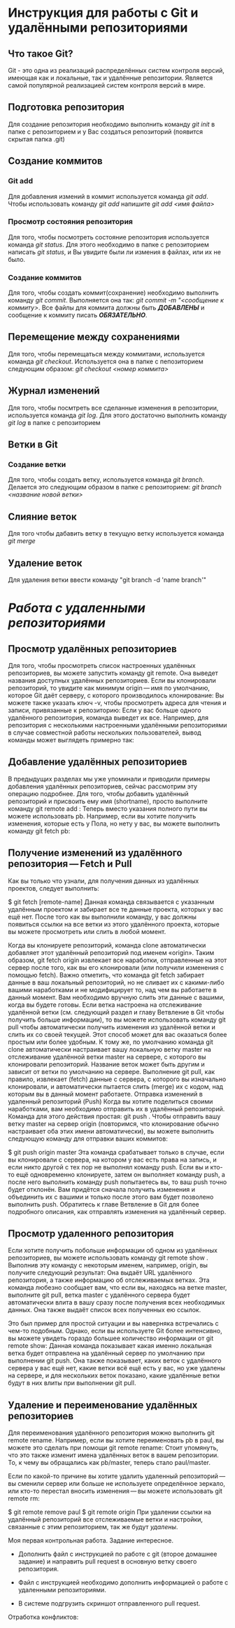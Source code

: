 # Инструкция для работы с Git и удалёнными репозиториями

## Что такое Git?
Git - это одна из реализаций распределённых систем контроля версий, имеющая как и локальные, так и удалённые репозитории. Является самой популярной реализацией систем контроля версий в мире.
## Подготовка репозитория
Для создание репозитория необходимо выполнить команду *git init*  в папке с репозиторием и у Вас создаться репозиторий (появится скрытая папка .git)

## Создание коммитов

### Git add
Для добавления измений в коммит используется команда *git add*. Чтобы использовать команду *git add* напишите *git add <имя файла>*

### Просмотр состояния репозитория
Для того, чтобы посмотреть состояние репозитория используется команда *git status*. Для этого необходимо в папке с репозиторием написать *git status*, и Вы увидите были ли измения в файлах, или их не было.

### Создание коммитов
Для того, чтобы создать коммит(сохранение) необходимо выполнить команду *git commit*. Выполняется она так: *git commit -m "<сообщение к коммиту>*. Все файлы для коммита должны быть ***ДОБАВЛЕНЫ*** и сообщение к коммиту писать ***ОБЯЗАТЕЛЬНО***.

## Перемещение между сохранениями
Для того, чтобы перемещаться между коммитами, используется команда *git checkout*. Используется она в папке с пепозиторием следующим образом: *git checkout <номер коммита>*

## Журнал изменений
Для того, чтобы посмтреть все сделанные изменения в репозитории, используется команда *git log*. Для этого достаточно выполнить команду *git log* в папке с репозиторием

## Ветки в Git

### Создание ветки

Для того, чтобы создать ветку, используется команда *git branch*. Делается это следующим образом в папке с репозиторием: *git branch <название новой ветки>*

## Слияние веток

Для того чтобы дабавить ветку в текущую ветку используется команда *git merge <name branch>*

## Удаление веток
Для удаления ветки ввести команду "git branch -d 'name branch'"


# _Работа с удаленными репозиториями_
## Просмотр удалённых репозиториев
Для того, чтобы просмотреть список настроенных удалённых репозиториев, вы можете запустить команду git remote. Она выведет названия доступных удалённых репозиториев. Если вы клонировали репозиторий, то увидите как минимум origin — имя по умолчанию, которое Git даёт серверу, с которого производилось клонирование:
Вы можете также указать ключ -v, чтобы просмотреть адреса для чтения и записи, привязанные к репозиторию:
Если у вас больше одного удалённого репозитория, команда выведет их все. Например, для репозитория с несколькими настроенными удалёнными репозиториями в случае совместной работы нескольких пользователей, вывод команды может выглядеть примерно так:

## Добавление удалённых репозиториев
В предыдущих разделах мы уже упоминали и приводили примеры добавления удалённых репозиториев, сейчас рассмотрим эту операцию подробнее. Для того, чтобы добавить удалённый репозиторий и присвоить ему имя (shortname), просто выполните команду git remote add <shortname> <url>:
Теперь вместо указания полного пути вы можете использовать pb. Например, если вы хотите получить изменения, которые есть у Пола, но нету у вас, вы можете выполнить команду git fetch pb:
## Получение изменений из удалённого репозитория — Fetch и Pull
Как вы только что узнали, для получения данных из удалённых проектов, следует выполнить:

$ git fetch [remote-name]
Данная команда связывается с указанным удалённым проектом и забирает все те данные проекта, которых у вас ещё нет. После того как вы выполнили команду, у вас должны появиться ссылки на все ветки из этого удалённого проекта, которые вы можете просмотреть или слить в любой момент.

Когда вы клонируете репозиторий, команда clone автоматически добавляет этот удалённый репозиторий под именем «origin». Таким образом, git fetch origin извлекает все наработки, отправленные на этот сервер после того, как вы его клонировали (или получили изменения с помощью fetch). Важно отметить, что команда git fetch забирает данные в ваш локальный репозиторий, но не сливает их с какими-либо вашими наработками и не модифицирует то, над чем вы работаете в данный момент. Вам необходимо вручную слить эти данные с вашими, когда вы будете готовы.
Если ветка настроена на отслеживание удалённой ветки (см. следующий раздел и главу Ветвление в Git чтобы получить больше информации), то вы можете использовать команду git pull чтобы автоматически получить изменения из удалённой ветки и слить их со своей текущей. Этот способ может для вас оказаться более простым или более удобным. К тому же, по умолчанию команда git clone автоматически настраивает вашу локальную ветку master на отслеживание удалённой ветки master на сервере, с которого вы клонировали репозиторий. Название веток может быть другим и зависит от ветки по умолчанию на сервере. Выполнение git pull, как правило, извлекает (fetch) данные с сервера, с которого вы изначально клонировали, и автоматически пытается слить (merge) их с кодом, над которым вы в данный момент работаете.
Отправка изменений в удаленный репозиторий (Push)
Когда вы хотите поделиться своими наработками, вам необходимо отправить их в удалённый репозиторий. Команда для этого действия простая: git push <remote-name> <branch-name>. Чтобы отправить вашу ветку master на сервер origin (повторимся, что клонирование обычно настраивает оба этих имени автоматически), вы можете выполнить следующую команду для отправки ваших коммитов:

$ git push origin master
Эта команда срабатывает только в случае, если вы клонировали с сервера, на котором у вас есть права на запись, и если никто другой с тех пор не выполнял команду push. Если вы и кто-то ещё одновременно клонируете, затем он выполняет команду push, а после него выполнить команду push попытаетесь вы, то ваш push точно будет отклонён. Вам придётся сначала получить изменения и объединить их с вашими и только после этого вам будет позволено выполнить push. Обратитесь к главе Ветвление в Git для более подробного описания, как отправлять изменения на удалённый сервер.

## Просмотр удаленного репозитория
Если хотите получить побольше информации об одном из удалённых репозиториев, вы можете использовать команду git remote show <remote>. Выполнив эту команду с некоторым именем, например, origin, вы получите следующий результат:
Она выдаёт URL удалённого репозитория, а также информацию об отслеживаемых ветках. Эта команда любезно сообщает вам, что если вы, находясь на ветке master, выполните git pull, ветка master с удалённого сервера будет автоматически влита в вашу сразу после получения всех необходимых данных. Она также выдаёт список всех полученных ею ссылок.

Это был пример для простой ситуации и вы наверняка встречались с чем-то подобным. Однако, если вы используете Git более интенсивно, вы можете увидеть гораздо большее количество информации от git remote show:
Данная команда показывает какая именно локальная ветка будет отправлена на удалённый сервер по умолчанию при выполнении git push. Она также показывает, каких веток с удалённого сервера у вас ещё нет, какие ветки всё ещё есть у вас, но уже удалены на сервере, и для нескольких веток показано, какие удалённые ветки будут в них влиты при выполнении git pull.

## Удаление и переименование удалённых репозиториев
Для переименования удалённого репозитория можно выполнить git remote rename. Например, если вы хотите переименовать pb в paul, вы можете это сделать при помощи git remote rename:
Стоит упомянуть, что это также изменит имена удалённых веток в вашем репозитории. То, к чему вы обращались как pb/master, теперь стало paul/master.

Если по какой-то причине вы хотите удалить удаленный репозиторий — вы сменили сервер или больше не используете определённое зеркало, или кто-то перестал вносить изменения — вы можете использовать git remote rm:

$ git remote remove paul
$ git remote
origin
При удалении ссылки на удалённый репозиторий все отслеживаемые ветки и настройки, связанные с этим репозиторием, так же будут _удалены_.
  
  Моя первая контрольная работа. Задание интересное.
   + Дополнить файл с инструкцией по работе с git (второе домашнее задание) и направить pull request в основную ветку своего репозитория.

   + Файл с инструкцией необходимо дополнить информацией о работе с удаленными репозиториями.
   - В системе подгрузить скриншот отправленного pull request.
  
  Отработка конфликтов: 
  
